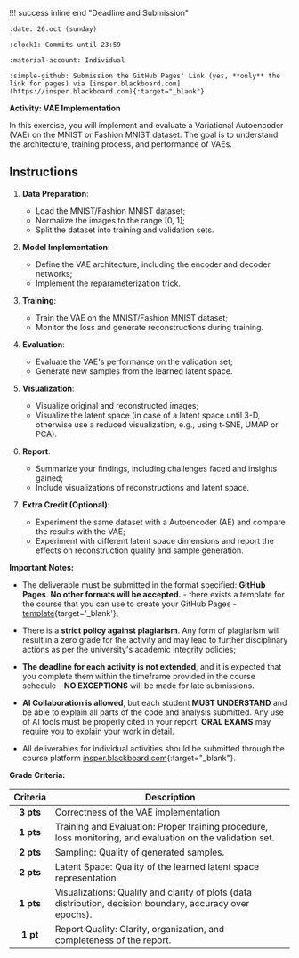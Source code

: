 !!! success inline end "Deadline and Submission"

    :date: 26.oct (sunday)
    
    :clock1: Commits until 23:59

    :material-account: Individual

    :simple-github: Submission the GitHub Pages' Link (yes, **only** the link for pages) via [insper.blackboard.com](https://insper.blackboard.com){:target="_blank"}.

**Activity: VAE Implementation**

In this exercise, you will implement and evaluate a Variational Autoencoder (VAE) on the MNIST or Fashion MNIST dataset. The goal is to understand the architecture, training process, and performance of VAEs.


## Instructions

1. **Data Preparation**:

    - Load the MNIST/Fashion MNIST dataset;
    - Normalize the images to the range [0, 1];
    - Split the dataset into training and validation sets.

2. **Model Implementation**:

    - Define the VAE architecture, including the encoder and decoder networks;
    - Implement the reparameterization trick.

3. **Training**:

    - Train the VAE on the MNIST/Fashion MNIST dataset;
    - Monitor the loss and generate reconstructions during training.

4. **Evaluation**:

    - Evaluate the VAE's performance on the validation set;
    - Generate new samples from the learned latent space.

5. **Visualization**:

    - Visualize original and reconstructed images;
    - Visualize the latent space (in case of a latent space until 3-D, otherwise use a reduced visualization, e.g., using t-SNE, UMAP or PCA).

6. **Report**:

    - Summarize your findings, including challenges faced and insights gained;
    - Include visualizations of reconstructions and latent space.

7. **Extra Credit (Optional)**:

    - Experiment the same dataset with a Autoencoder (AE) and compare the results with the VAE;
    - Experiment with different latent space dimensions and report the effects on reconstruction quality and sample generation.

**Important Notes:**

- The deliverable must be submitted in the format specified: **GitHub Pages**. **No other formats will be accepted.** - there exists a template for the course that you can use to create your GitHub Pages - [template](https://hsandmann.github.io/documentation.template/){target='_blank'};

- There is a **strict policy against plagiarism**. Any form of plagiarism will result in a zero grade for the activity and may lead to further disciplinary actions as per the university's academic integrity policies;

- **The deadline for each activity is not extended**, and it is expected that you complete them within the timeframe provided in the course schedule - **NO EXCEPTIONS** will be made for late submissions.

- **AI Collaboration is allowed**, but each student **MUST UNDERSTAND** and be able to explain all parts of the code and analysis submitted. Any use of AI tools must be properly cited in your report. **ORAL EXAMS** may require you to explain your work in detail.

- All deliverables for individual activities should be submitted through the course platform [insper.blackboard.com](http://insper.blackboard.com/){:target="_blank"}.


**Grade Criteria:**

| Criteria | Description |
|:--------:|-------------|
| **3 pts** | Correctness of the VAE implementation |
| **1 pts** | Training and Evaluation: Proper training procedure, loss monitoring, and evaluation on the validation set. |
| **2 pts** | Sampling: Quality of generated samples. |
| **2 pts** | Latent Space: Quality of the learned latent space representation. |
| **1 pts** | Visualizations: Quality and clarity of plots (data distribution, decision boundary, accuracy over epochs). |
| **1 pt** | Report Quality: Clarity, organization, and completeness of the report. |
